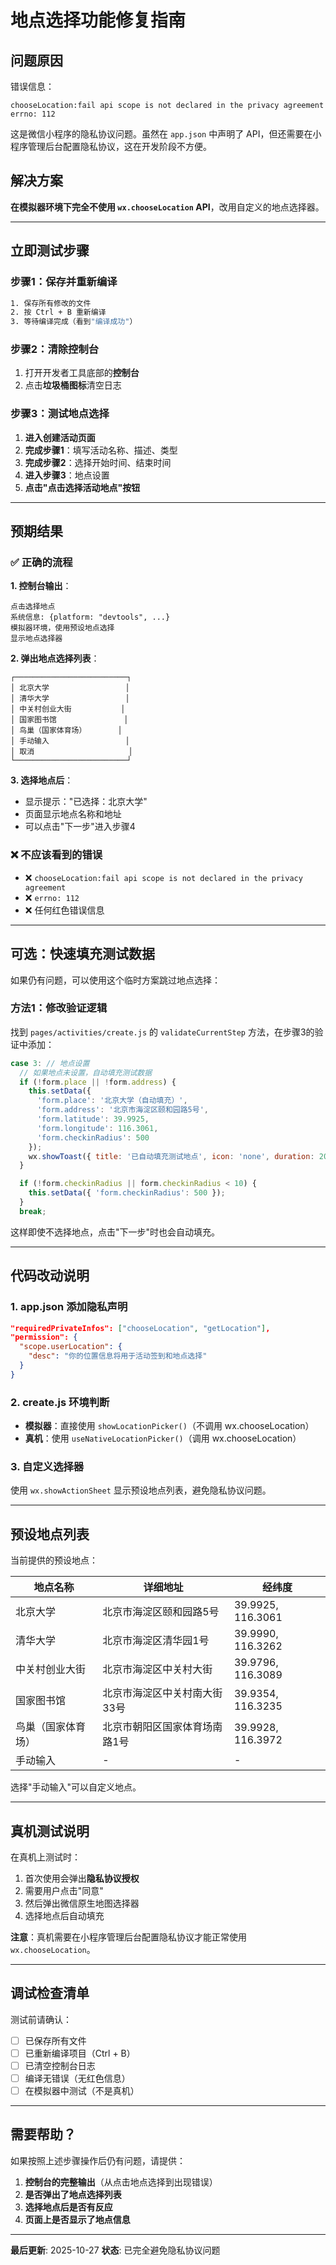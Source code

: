 # 地点选择功能修复指南

## 问题原因

错误信息：
```
chooseLocation:fail api scope is not declared in the privacy agreement
errno: 112
```

这是微信小程序的隐私协议问题。虽然在 `app.json` 中声明了 API，但还需要在小程序管理后台配置隐私协议，这在开发阶段不方便。

## 解决方案

**在模拟器环境下完全不使用 `wx.chooseLocation` API**，改用自定义的地点选择器。

---

## 立即测试步骤

### 步骤1：保存并重新编译

```bash
1. 保存所有修改的文件
2. 按 Ctrl + B 重新编译
3. 等待编译完成（看到"编译成功"）
```

### 步骤2：清除控制台

1. 打开开发者工具底部的**控制台**
2. 点击**垃圾桶图标**清空日志

### 步骤3：测试地点选择

1. **进入创建活动页面**
2. **完成步骤1**：填写活动名称、描述、类型
3. **完成步骤2**：选择开始时间、结束时间
4. **进入步骤3**：地点设置
5. **点击"点击选择活动地点"按钮**

---

## 预期结果

### ✅ 正确的流程

**1. 控制台输出**：
```
点击选择地点
系统信息: {platform: "devtools", ...}
模拟器环境，使用预设地点选择
显示地点选择器
```

**2. 弹出地点选择列表**：
```
┌─────────────────────────┐
│ 北京大学                 │
│ 清华大学                 │
│ 中关村创业大街           │
│ 国家图书馆               │
│ 鸟巢（国家体育场）       │
│ 手动输入                 │
│ 取消                     │
└─────────────────────────┘
```

**3. 选择地点后**：
- 显示提示："已选择：北京大学"
- 页面显示地点名称和地址
- 可以点击"下一步"进入步骤4

### ❌ 不应该看到的错误

- ❌ `chooseLocation:fail api scope is not declared in the privacy agreement`
- ❌ `errno: 112`
- ❌ 任何红色错误信息

---

## 可选：快速填充测试数据

如果仍有问题，可以使用这个临时方案跳过地点选择：

### 方法1：修改验证逻辑

找到 `pages/activities/create.js` 的 `validateCurrentStep` 方法，在步骤3的验证中添加：

```javascript
case 3: // 地点设置
  // 如果地点未设置，自动填充测试数据
  if (!form.place || !form.address) {
    this.setData({
      'form.place': '北京大学（自动填充）',
      'form.address': '北京市海淀区颐和园路5号',
      'form.latitude': 39.9925,
      'form.longitude': 116.3061,
      'form.checkinRadius': 500
    });
    wx.showToast({ title: '已自动填充测试地点', icon: 'none', duration: 2000 });
  }

  if (!form.checkinRadius || form.checkinRadius < 10) {
    this.setData({ 'form.checkinRadius': 500 });
  }
  break;
```

这样即使不选择地点，点击"下一步"时也会自动填充。

---

## 代码改动说明

### 1. app.json 添加隐私声明
```json
"requiredPrivateInfos": ["chooseLocation", "getLocation"],
"permission": {
  "scope.userLocation": {
    "desc": "你的位置信息将用于活动签到和地点选择"
  }
}
```

### 2. create.js 环境判断
- **模拟器**：直接使用 `showLocationPicker()`（不调用 wx.chooseLocation）
- **真机**：使用 `useNativeLocationPicker()`（调用 wx.chooseLocation）

### 3. 自定义选择器
使用 `wx.showActionSheet` 显示预设地点列表，避免隐私协议问题。

---

## 预设地点列表

当前提供的预设地点：

| 地点名称 | 详细地址 | 经纬度 |
|---------|---------|--------|
| 北京大学 | 北京市海淀区颐和园路5号 | 39.9925, 116.3061 |
| 清华大学 | 北京市海淀区清华园1号 | 39.9990, 116.3262 |
| 中关村创业大街 | 北京市海淀区中关村大街 | 39.9796, 116.3089 |
| 国家图书馆 | 北京市海淀区中关村南大街33号 | 39.9354, 116.3235 |
| 鸟巢（国家体育场）| 北京市朝阳区国家体育场南路1号 | 39.9928, 116.3972 |
| 手动输入 | - | - |

选择"手动输入"可以自定义地点。

---

## 真机测试说明

在真机上测试时：
1. 首次使用会弹出**隐私协议授权**
2. 需要用户点击"同意"
3. 然后弹出微信原生地图选择器
4. 选择地点后自动填充

**注意**：真机需要在小程序管理后台配置隐私协议才能正常使用 `wx.chooseLocation`。

---

## 调试检查清单

测试前请确认：

- [ ] 已保存所有文件
- [ ] 已重新编译项目（Ctrl + B）
- [ ] 已清空控制台日志
- [ ] 编译无错误（无红色信息）
- [ ] 在模拟器中测试（不是真机）

---

## 需要帮助？

如果按照上述步骤操作后仍有问题，请提供：

1. **控制台的完整输出**（从点击地点选择到出现错误）
2. **是否弹出了地点选择列表**
3. **选择地点后是否有反应**
4. **页面上是否显示了地点信息**

---

**最后更新**: 2025-10-27
**状态**: 已完全避免隐私协议问题
